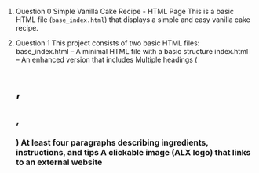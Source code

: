 1. Question 0 
Simple Vanilla Cake Recipe - HTML Page
This is a basic HTML file (`base_index.html`) that displays a simple and easy vanilla cake recipe. 

2. Question 1
This project consists of two basic HTML files:
base_index.html – A minimal HTML file with a basic structure 
index.html – An enhanced version that includes
Multiple headings (<h1>, <h2>, <h3>)
At least four paragraphs describing ingredients, instructions, and tips
A clickable image (ALX logo) that links to an external website



